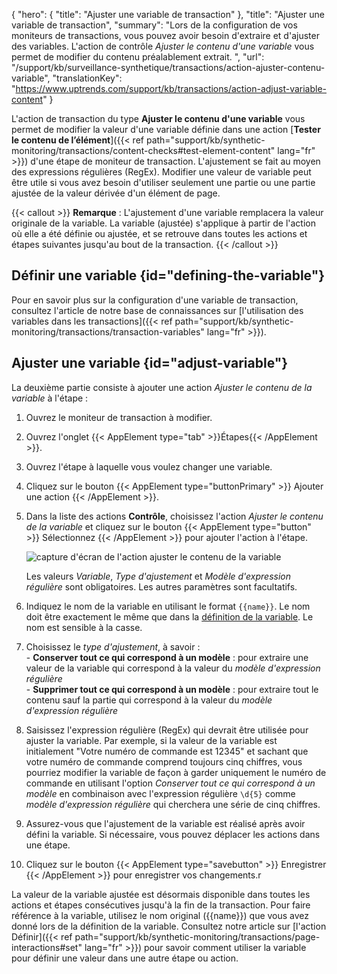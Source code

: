 {
"hero": {
"title": "Ajuster une variable de transaction"
},
"title": "Ajuster une variable de transaction",
"summary": "Lors de la configuration de vos moniteurs de transactions, vous pouvez avoir besoin d'extraire et d'ajuster des variables. L'action de contrôle *Ajuster le contenu d'une variable* vous permet de modifier du contenu préalablement extrait. ",
"url": "/support/kb/surveillance-synthetique/transactions/action-ajuster-contenu-variable",
"translationKey": "https://www.uptrends.com/support/kb/transactions/action-adjust-variable-content"
}

L'action de transaction du type **Ajuster le contenu d'une variable** vous permet de modifier la valeur d'une variable définie dans une action [**Tester le contenu de l’élément**]({{< ref path="support/kb/synthetic-monitoring/transactions/content-checks#test-element-content" lang="fr" >}}) d'une étape de moniteur de transaction. L'ajustement se fait au moyen des expressions régulières (RegEx). Modifier une valeur de variable peut être utile si vous avez besoin d'utiliser seulement une partie ou une partie ajustée de la valeur dérivée d'un élément de page.

{{< callout >}} **Remarque** : L'ajustement d'une variable remplacera la valeur originale de la variable. La variable (ajustée) s'applique à partir de l'action où elle a été définie ou ajustée, et se retrouve dans toutes les actions et étapes suivantes jusqu'au bout de la transaction. {{< /callout >}}

## Définir une variable {id="defining-the-variable"}

Pour en savoir plus sur la configuration d'une variable de transaction, consultez l'article de notre base de connaissances sur [l'utilisation des variables dans les transactions]({{< ref path="support/kb/synthetic-monitoring/transactions/transaction-variables" lang="fr" >}}).

## Ajuster une variable {id="adjust-variable"}

La deuxième partie consiste à ajouter une action *Ajuster le contenu de la variable* à l'étape :

1. Ouvrez le moniteur de transaction à modifier.
2. Ouvrez l'onglet {{< AppElement type="tab" >}}Étapes{{< /AppElement >}}.
3. Ouvrez l'étape à laquelle vous voulez changer une variable.
4. Cliquez sur le bouton {{< AppElement type="buttonPrimary" >}} Ajouter une action {{< /AppElement >}}.
5. Dans la liste des actions **Contrôle**, choisissez l'action *Ajuster le contenu de la variable* et cliquez sur le bouton {{< AppElement type="button" >}} Sélectionnez {{< /AppElement >}} pour ajouter l'action à l'étape.

   ![capture d'écran de l'action ajuster le contenu de la variable](/img/content/scr_transaction-action-transform-variable.min.png)

   Les valeurs *Variable*, *Type d'ajustement* et *Modèle d'expression régulière* sont obligatoires. Les autres paramètres sont facultatifs.

6. Indiquez le nom de la variable en utilisant le format `{{name}}`. Le nom doit être exactement le même que dans la [définition de la variable](#defining-the-variable). Le nom est sensible à la casse.
7. Choisissez le *type d'ajustement*, à savoir :  
   \- **Conserver tout ce qui correspond à un modèle** : pour extraire une valeur de la variable qui correspond à la valeur du *modèle d'expression régulière*  
   \- **Supprimer tout ce qui correspond à un modèle** : pour extraire tout le contenu sauf la partie qui correspond à la valeur du *modèle d'expression régulière*
8. Saisissez l'expression régulière (RegEx) qui devrait être utilisée pour ajuster la variable.
   Par exemple, si la valeur de la variable est initialement "Votre numéro de commande est 12345" et sachant que votre numéro de commande comprend toujours cinq chiffres, vous pourriez modifier la variable de façon à garder uniquement le numéro de commande en utilisant l'option *Conserver tout ce qui correspond à un modèle* en combinaison avec l'expression régulière `\d{5}` comme *modèle d'expression régulière* qui cherchera une série de cinq chiffres.
9. Assurez-vous que l'ajustement de la variable est réalisé après avoir défini la variable. Si nécessaire, vous pouvez déplacer les actions dans une étape.
10. Cliquez sur le bouton {{< AppElement type="savebutton" >}} Enregistrer {{< /AppElement >}} pour enregistrer vos changements.r

La valeur de la variable ajustée est désormais disponible dans toutes les actions et étapes consécutives jusqu'à la fin de la transaction. Pour faire référence à la variable, utilisez le nom original ({{name}}) que vous avez donné lors de la définition de la variable. Consultez notre article sur [l'action Définir]({{< ref path="support/kb/synthetic-monitoring/transactions/page-interactions#set" lang="fr" >}}) pour savoir comment utiliser la variable pour définir une valeur dans une autre étape ou action.
